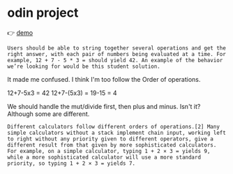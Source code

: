 # odin project 
👉 [demo](https://jaredycw.github.io/calculator/)

`Users should be able to string together several operations and get the right answer, with each pair of numbers being evaluated at a time. For example, 12 + 7 - 5 * 3 = should yield 42. An example of the behavior we’re looking for would be this student solution.`

It made me confused.
I think I'm too follow the Order of operations.

12+7-5x3 = 42
12+7-(5x3) = 19-15 = 4


We should handle the mut/divide first, then plus and minus. Isn't it?
Although some are different.

`Different calculators follow different orders of operations.[2] Many simple calculators without a stack implement chain input, working left to right without any priority given to different operators, give a different result from that given by more sophisticated calculators. For example, on a simple calculator, typing 1 + 2 × 3 = yields 9, while a more sophisticated calculator will use a more standard priority, so typing 1 + 2 × 3 = yields 7.`


